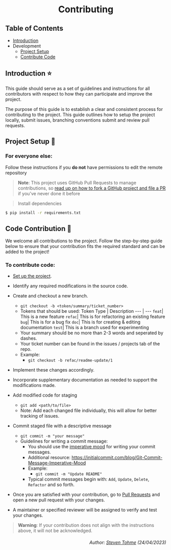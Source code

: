 <div align="center">
  <h1>Contributing</h1>
</div>

## Table of Contents
- [Introduction](#introduction-star)
- Development
  - [Project Setup](#project-setup-hammer) 
  - [Contribute Code](#code-contribution-construction)

## Introduction :star:
This guide should serve as a set of guidelines and instructions for all contributors with respect to how they can participate and improve the project.

The purpose of this guide is to establish a clear and consistent process for contributing to the project. This guide outlines how to setup the project locally, submit issues, branching conventions submit and review pull requests.

## Project Setup :hammer:
### **For everyone else:**
Follow these instructions if you **do not** have permissions to edit the remote repository 

> **Note**:
> This project uses GitHub Pull Requests to manage contributions, so [read up on how to fork a GitHub project and file a PR](https://guides.github.com/activities/forking) if you've never done it before

> Install dependencies
```sh
$ pip install -r requirements.txt
```
## Code Contribution :construction:

We welcome all contributions to the project. Follow the step-by-step guide below to ensure that your contribution fits the required standard and can be added to the project!

### **To contribute code**:
- [Set up the project](#project-setup).
- Identify any required modifications in the source code. 

- Create and checkout a new branch.
  - `git checkout -b <token/summary/ticket_number>`
  - Tokens that should be used:
    Token Type | Description
    --- | --- 
    `feat`| This is a new feature
    `refac`| This is for refactoring an existing feature
    `bug`| This is for a bug fix
    `doc`| This is for creating & editing documentation
    `test`| This is a branch used for experimenting
  - Your summary should be no more than 2-3 words and seperated by dashes.
  - Your ticket number can be found in the issues / projects tab of the repo.
  - Example:
    - `git checkout -b refac/readme-update/1`

- Implement these changes accordingly.
- Incorporate supplementary documentation as needed to support the modifications made.

- Add modified code for staging
  - `git add <path/to/file>`
  - Note: Add each changed file individually, this will allow for better tracking of issues.

- Commit staged file with a descriptive message
  - `git commit -m "your message"`
  - Guidelines for writing a commit message:
    -  You should use the [imperative mood](https://git.kernel.org/pub/scm/git/git.git/tree/Documentation/SubmittingPatches?id=HEAD#n183) for writing your commit messages.
    - Additional resource: https://initialcommit.com/blog/Git-Commit-Message-Imperative-Mood
    - Example:
      - `git commit -m "Update README"`
    - Typical commit messages begin with: `Add`, `Update`, `Delete`, `Refactor` and so forth.

- Once you are satisfied with your contribution, go to [Pull Requests](https://github.com/Football-Predictor/BallondOr-Predictor/pulls) and open a new pull request with your changes.
- A maintainer or specified reviewer will be assigned to verify and test your changes.

> **Warning**:
> If your contribution does not align with the instructions above, it will not be acknowledged. 

<div align="right">
  <h6>Author: <a href="https://github.com/steventohme">Steven Tohme</a> (24/04/2023)</h6>
</div>